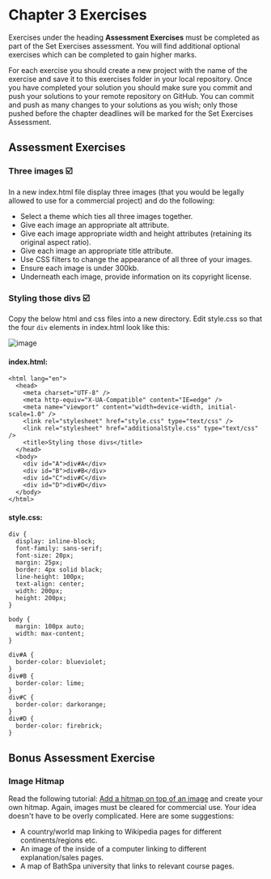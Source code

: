 # Chapter 3 Exercises

Exercises under the heading **Assessment Exercises** must be completed as part of the Set Exercises assessment. You will find additional optional exercises which can be completed to gain higher marks. 

For each exercise you should create a new project with the name of the exercise and save it to this exercises folder in your local repository. Once you have completed your solution you should make sure you commit and push your solutions to your remote repository on GitHub. You can commit and push as many changes to your solutions as you wish; only those pushed before the chapter deadlines will be marked for the Set Exercises Assessment.

## Assessment Exercises 

### Three images :ballot_box_with_check:

In a new index.html file display three images (that you would be legally allowed to use for a commercial project) and do the following: 

* Select a theme which ties all three images together.
* Give each image an appropriate alt attribute.
* Give each image appropriate width and height attributes (retaining its original aspect ratio). 
* Give each image an appropriate title attribute.
* Use CSS filters to change the appearance of all three of your images.
* Ensure each image is under 300kb.
* Underneath each image, provide information on its copyright license. 

### Styling those divs :ballot_box_with_check:

Copy the below html and css files into a new directory. Edit style.css so that the four ```div``` elements in index.html look like this: 

![image](https://github.com/nigelfryatt/webDevelopment-CCO4001-20/blob/main/Chapter-3-Images/images.jpg?raw=true)

#### index.html:

```<!DOCTYPE html>
<html lang="en">
  <head>
    <meta charset="UTF-8" />
    <meta http-equiv="X-UA-Compatible" content="IE=edge" />
    <meta name="viewport" content="width=device-width, initial-scale=1.0" />
    <link rel="stylesheet" href="style.css" type="text/css" />
    <link rel="stylesheet" href="additionalStyle.css" type="text/css" />
    <title>Styling those divs</title>
  </head>
  <body>
    <div id="A">div#A</div>
    <div id="B">div#B</div>
    <div id="C">div#C</div>
    <div id="D">div#D</div>
  </body>
</html>
```

#### style.css:

```
div {
  display: inline-block;
  font-family: sans-serif;
  font-size: 20px;
  margin: 25px;
  border: 4px solid black;
  line-height: 100px;
  text-align: center;
  width: 200px;
  height: 200px;
}

body {
  margin: 100px auto;
  width: max-content;
}

div#A {
  border-color: blueviolet;
}
div#B {
  border-color: lime;
}
div#C {
  border-color: darkorange;
}
div#D {
  border-color: firebrick;
}
```

## Bonus Assessment Exercise 

### Image Hitmap

Read the following tutorial: [Add a hitmap on top of an image](https://developer.mozilla.org/en-US/docs/Learn/HTML/Howto/Add_a_hit_map_on_top_of_an_image) and create your own hitmap. Again, images must be cleared for commercial use. Your idea doesn't have to be overly complicated. Here are some suggestions: 

* A country/world map linking to Wikipedia pages for different continents/regions etc.
* An image of the inside of a computer linking to different explanation/sales pages.
* A map of BathSpa university that links to relevant course pages. 


